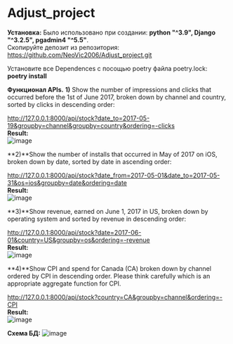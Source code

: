 # Adjust_project

**Установка:** 
Было использовано при создании: **python "^3.9", Django "^3.2.5", pgadmin4 "^5.5"**.                      
Скопируйте депозит из репозитория: https://github.com/NeoVic2006/Adjust_project.git 

Установите все Dependences с посощью poetry файла poetry.lock: **poetry install**                       

**Функционал APIs.** 
**1)** Show the number of impressions and clicks that occurred before the 1st of June 2017, 
broken down by channel and country, sorted by clicks in descending order:

http://127.0.0.1:8000/api/stock?date_to=2017-05-19&groupby=channel&groupby=country&ordering=-clicks   
**Result:**   
![image](https://user-images.githubusercontent.com/48185629/126563352-a1b46acb-be0d-4292-b5a2-0df38349630d.png)


**2)**Show the number of installs that occurred in May of 2017 on iOS, broken down by date, sorted by date in ascending order:

http://127.0.0.1:8000/api/stock?date_from=2017-05-01&date_to=2017-05-31&os=ios&groupby=date&ordering=date   
**Result:**   
![image](https://user-images.githubusercontent.com/48185629/126563431-bca6f17a-2bee-4079-ae1d-d301be338db2.png)

**3)**Show revenue, earned on June 1, 2017 in US, broken down by operating system and sorted by revenue in descending order:

http://127.0.0.1:8000/api/stock?date=2017-06-01&country=US&groupby=os&ordering=-revenue     
**Result:**    
![image](https://user-images.githubusercontent.com/48185629/126563494-f7ba8b40-91a0-4c75-94b1-3ba2443affb9.png)  

**4)**Show CPI and spend for Canada (CA) broken down by channel ordered by CPI in descending order. 
Please think carefully which is an appropriate aggregate function for CPI.

http://127.0.0.1:8000/api/stock?country=CA&groupby=channel&ordering=-CPI  
**Result:**  
![image](https://user-images.githubusercontent.com/48185629/126563519-b3fc770e-a8bc-47fd-a744-10d1da70099b.png)  

**Схема БД:**
 ![image](https://user-images.githubusercontent.com/48185629/126563931-372e2cc9-553d-42d4-9d3c-2c5e298f0cfe.png)




